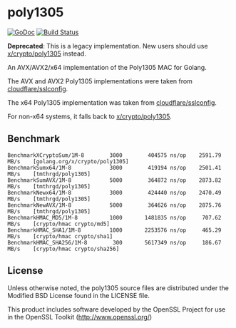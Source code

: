# poly1305

[![GoDoc](https://godoc.org/github.com/tmthrgd/poly1305?status.svg)](https://godoc.org/github.com/tmthrgd/poly1305)
[![Build Status](https://travis-ci.org/tmthrgd/poly1305.svg?branch=master)](https://travis-ci.org/tmthrgd/poly1305)

**Deprecated**: This is a legacy implementation. New users should use
[x/crypto/poly1305](https://godoc.org/golang.org/x/crypto/poly1305) instead.

An AVX/AVX2/x64 implementation of the Poly1305 MAC for Golang.

The AVX and AVX2 Poly1305 implementations were taken from
[cloudflare/sslconfig](https://github.com/cloudflare/sslconfig/blob/master/patches/openssl__chacha20_poly1305_cf.patch).

The x64 Poly1305 implementation was taken from
[cloudflare/sslconfig](https://github.com/cloudflare/sslconfig/blob/master/patches/openssl__chacha20_poly1305_draft_and_rfc_ossl102g.patch).

For non-x64 systems, it falls back to [x/crypto/poly1305](https://godoc.org/golang.org/x/crypto/poly1305).

## Benchmark

```
BenchmarkXCryptoSum/1M-8   	    3000	    404575 ns/op	2591.79 MB/s	[golang.org/x/crypto/poly1305]
BenchmarkSumx64/1M-8       	    3000	    419194 ns/op	2501.41 MB/s	[tmthrgd/poly1305]
BenchmarkSumAVX/1M-8       	    5000	    364872 ns/op	2873.82 MB/s	[tmthrgd/poly1305]
BenchmarkNewx64/1M-8       	    3000	    424440 ns/op	2470.49 MB/s	[tmthrgd/poly1305]
BenchmarkNewAVX/1M-8       	    5000	    364626 ns/op	2875.76 MB/s	[tmthrgd/poly1305]
BenchmarkHMAC_MD5/1M-8     	    1000	   1481835 ns/op	 707.62 MB/s	[crypto/hmac crypto/md5]
BenchmarkHMAC_SHA1/1M-8    	    1000	   2253576 ns/op	 465.29 MB/s	[crypto/hmac crypto/sha1]
BenchmarkHMAC_SHA256/1M-8  	     300	   5617349 ns/op	 186.67 MB/s	[crypto/hmac crypto/sha256]
```

## License

Unless otherwise noted, the poly1305 source files are distributed under the Modified BSD License found in the LICENSE file.

This product includes software developed by the OpenSSL Project for use in the OpenSSL Toolkit (http://www.openssl.org/)
